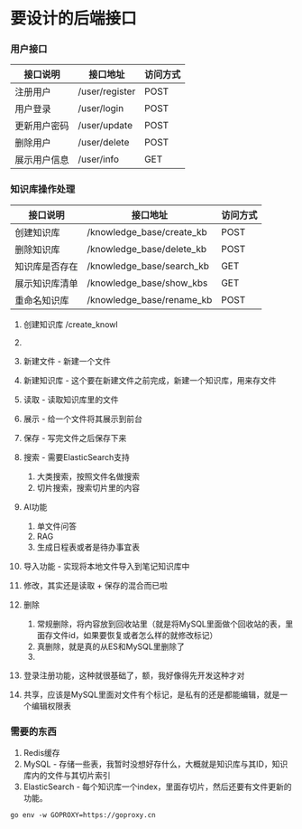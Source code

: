 # 要设计的后端接口

### 用户接口

| 接口说明     | 接口地址       | 访问方式 |
| ------------ | -------------- | -------- |
| 注册用户     | /user/register | POST     |
| 用户登录     | /user/login    | POST     |
| 更新用户密码 | /user/update   | POST     |
| 删除用户     | /user/delete   | POST     |
| 展示用户信息 | /user/info     | GET      |



### 知识库操作处理



| 接口说明       | 接口地址                  | 访问方式 |
| -------------- | ------------------------- | -------- |
| 创建知识库     | /knowledge_base/create_kb | POST     |
| 删除知识库     | /knowledge_base/delete_kb | POST     |
| 知识库是否存在 | /knowledge_base/search_kb | GET      |
| 展示知识库清单 | /knowledge_base/show_kbs  | GET      |
| 重命名知识库   | /knowledge_base/rename_kb | POST     |



1. 创建知识库  /create_knowl
2. 


1. 新建文件 - 新建一个文件
2. 新建知识库 - 这个要在新建文件之前完成，新建一个知识库，用来存文件
2. 读取 - 读取知识库里的文件
3. 展示 - 给一个文件将其展示到前台
4. 保存 - 写完文件之后保存下来
5. 搜索 - 需要ElasticSearch支持
   1. 大类搜索，按照文件名做搜索
   2. 切片搜索，搜索切片里的内容
6. AI功能
   1. 单文件问答
   2. RAG
   3. 生成日程表或者是待办事宜表
7. 导入功能 - 实现将本地文件导入到笔记知识库中
8. 修改，其实还是读取 + 保存的混合而已啦 
9. 删除
   1. 常规删除，将内容放到回收站里（就是将MySQL里面做个回收站的表，里面存文件id，如果要恢复或者怎么样的就修改标记）
   2. 真删除，就是真的从ES和MySQL里删除了
   3. 
10. 登录注册功能，这种就很基础了，额，我好像得先开发这种才对
11. 共享，应该是MySQL里面对文件有个标记，是私有的还是都能编辑，就是一个编辑权限表

### 需要的东西

1. Redis缓存
2. MySQL - 存储一些表，我暂时没想好存什么，大概就是知识库与其ID，知识库内的文件与其切片索引
3. ElasticSearch - 每个知识库一个index，里面存切片，然后还要有文件更新的功能。


```shell
go env -w GOPROXY=https://goproxy.cn
```